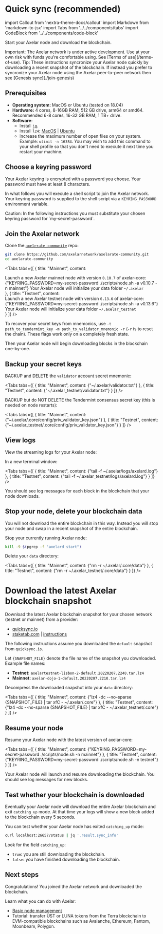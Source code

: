 # Quick sync (recommended)

import Callout from 'nextra-theme-docs/callout'
import Markdown from 'markdown-to-jsx'
import Tabs from '../../components/tabs'
import CodeBlock from '../../components/code-block'

Start your Axelar node and download the blockchain.

<Callout type="error" emoji="🔥">
  Important: The Axelar network is under active development. Use at your own risk with funds you're comfortable using. See [Terms of use](/terms-of-use).
</Callout>

<Callout emoji="💡">
  Tip: These instructions syncronize your Axelar node quickly by downloading a recent snapshot of the blockchain. If instead you prefer to syncronize your Axelar node using the Axelar peer-to-peer network then see [Genesis sync](./join-genesis)
</Callout>

## Prerequisites

- **Operating system:** MacOS or Ubuntu (tested on 18.04)
- **Hardware:** 4 cores, 8-16GB RAM, 512 GB drive, arm64 or amd64. Recommended 6-8 cores, 16-32 GB RAM, 1 TB+ drive.
- **Software:**
  - Install [`jq`](https://stedolan.github.io/jq/download/).
  - Install `lz4`: [MacOS](https://formulae.brew.sh/formula/lz4) | [Ubuntu](https://snapcraft.io/install/lz4/ubuntu)
  - Increase the maximum number of open files on your system. Example: `ulimit -n 16384`. You may wish to add this command to your shell profile so that you don't need to execute it next time you restart your machine.

## Choose a keyring password

Your Axelar keyring is encrypted with a password you choose. Your password must have at least 8 characters.

In what follows you will execute a shell script to join the Axelar network. Your keyring password is supplied to the shell script via a `KEYRING_PASSWORD` environment variable.

<Callout type="warning" emoji="⚠️">
  Caution: In the following instructions you must substitute your chosen keyring password for `my-secret-password`.
</Callout>

## Join the Axelar network

Clone the [`axelerate-community`](https://github.com/axelarnetwork/axelarate-community) repo:

```bash
git clone https://github.com/axelarnetwork/axelarate-community.git
cd axelarate-community
```

<Tabs tabs={[
  {
    title: "Mainnet",
    content: <div>
      Launch a new Axelar mainnet node with version <Markdown>`0.10.7`</Markdown> of axelar-core:
      <CodeBlock language="bash">
        {"KEYRING_PASSWORD=my-secret-password ./scripts/node.sh -a v0.10.7 -n mainnet"}
      </CodeBlock>
      Your Axelar node will initialize your data folder <Markdown>`~/.axelar`</Markdown>
    </div>
  },
  {
    title: "Testnet",
    content: <div>
      Launch a new Axelar testnet node with version <Markdown>`0.13.6`</Markdown> of axelar-core:
      <CodeBlock language="bash">
        {"KEYRING_PASSWORD=my-secret-password ./scripts/node.sh -a v0.13.6"}
      </CodeBlock>
      Your Axelar node will initialize your data folder <Markdown>`~/.axelar_testnet`</Markdown>
    </div>
  }
]} />

To recover your secret keys from mnemonics, use `-t path_to_tendermint_key -m path_to_validator_mnemonic -r` (`-r` is to reset the chain). These flags work only on a completely fresh state.

Then your Axelar node will begin downloading blocks in the blockchain one-by-one.

## Backup your secret keys

BACKUP and DELETE the `validator` account secret mnemonic:

<Tabs tabs={[
  {
    title: "Mainnet",
    content: <CodeBlock>
      {"~/.axelar/validator.txt"}
    </CodeBlock>
  },
  {
    title: "Testnet",
    content: <CodeBlock>
      {"~/.axelar_testnet/validator.txt"}
    </CodeBlock>
  }
]} />

BACKUP but do NOT DELETE the Tendermint consensus secret key (this is needed on node restarts):

<Tabs tabs={[
  {
    title: "Mainnet",
    content: <CodeBlock>
      {"~/.axelar/.core/config/priv_validator_key.json"}
    </CodeBlock>
  },
  {
    title: "Testnet",
    content: <CodeBlock>
      {"~/.axelar_testnet/.core/config/priv_validator_key.json"}
    </CodeBlock>
  }
]} />

## View logs

View the streaming logs for your Axelar node:

In a new terminal window:

<Tabs tabs={[
  {
    title: "Mainnet",
    content: <CodeBlock language="bash">
      {"tail -f ~/.axelar/logs/axelard.log"}
    </CodeBlock>
  },
  {
    title: "Testnet",
    content: <CodeBlock language="bash">
      {"tail -f ~/.axelar_testnet/logs/axelard.log"}
    </CodeBlock>
  }
]} />

You should see log messages for each block in the blockchain that your node downloads.

## Stop your node, delete your blockchain data

You will not download the entire blockchain in this way. Instead you will stop your node and swap in a recent snapshot of the entire blockchain.

Stop your currently running Axelar node:

```bash
kill -9 $(pgrep -f "axelard start")
```

Delete your `data` directory:

<Tabs tabs={[
  {
    title: "Mainnet",
    content: <CodeBlock language="bash">
      {"rm -r ~/.axelar/.core/data"}
    </CodeBlock>
  },
  {
    title: "Testnet",
    content: <CodeBlock language="bash">
      {"rm -r ~/.axelar_testnet/.core/data"}
    </CodeBlock>
  }
]} />

# Download the latest Axelar blockchain snapshot

Download the latest Axelar blockchain snapshot for your chosen network (testnet or mainnet) from a provider:

- [quicksync.io](https://quicksync.io/networks/axelar.html)
- [staketab.com](https://cosmos-snap.staketab.com/axelar/) | [instructions](https://github.com/staketab/nginx-cosmos-snap/blob/main/docs/axelar.md)

The following instructions assume you downloaded the `default` snapshot from `quicksync.io`.

Let `{SNAPSHOT_FILE}` denote the file name of the snapshot you downloaded. Example file names:

- **Testnet:** `axelartestnet-lisbon-2-default.20220207.2240.tar.lz4`
- **Mainnet:** `axelar-dojo-1-default.20220207.2210.tar.lz4`

Decompress the downloaded snapshot into your `data` directory:

<Tabs tabs={[
  {
    title: "Mainnet",
    content: <CodeBlock language="bash">
      {"lz4 -dc --no-sparse {SNAPSHOT_FILE} | tar xfC - ~/.axelar/.core"}
    </CodeBlock>
  },
  {
    title: "Testnet",
    content: <CodeBlock language="bash">
      {"lz4 -dc --no-sparse {SNAPSHOT_FILE} | tar xfC - ~/.axelar_testnet/.core"}
    </CodeBlock>
  }
]} />

## Resume your node

Resume your Axelar node with the latest version of axelar-core:

<Tabs tabs={[
  {
    title: "Mainnet",
    content: <CodeBlock language="bash">
      {"KEYRING_PASSWORD=my-secret-password ./scripts/node.sh -n mainnet"}
    </CodeBlock>
  },
  {
    title: "Testnet",
    content: <CodeBlock language="bash">
      {"KEYRING_PASSWORD=my-secret-password ./scripts/node.sh -n testnet"}
    </CodeBlock>
  }
]} />

Your Axelar node will launch and resume downloading the blockchain. You should see log messages for new blocks.

## Test whether your blockchain is downloaded

Eventually your Axelar node will download the entire Axelar blockchain and exit `catching_up` mode. At that time your logs will show a new block added to the blockchain every 5 seconds.

You can test whether your Axelar node has exited `catching_up` mode:

```bash
curl localhost:26657/status | jq '.result.sync_info'
```

Look for the field `catching_up`:

- `true`: you are still downloading the blockchain.
- `false`: you have finished downloading the blockchain.

## Next steps

Congratulations! You joined the Axelar network and downloaded the blockchain.

Learn what you can do with Axelar:

- [Basic node management](./basic)
- Tutorial: transfer UST or LUNA tokens from the Terra blockchain to EVM-compatible blockchains such as Avalanche, Ethereum, Fantom, Moonbeam, Polygon.
